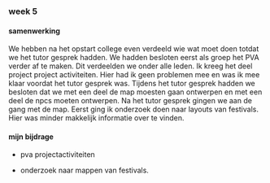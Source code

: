### week 5

#### samenwerking

We hebben na het opstart college even verdeeld wie wat moet doen totdat we het tutor gesprek hadden.
We hadden besloten eerst als groep het PVA verder af te maken.
Dit verdeelden we onder alle leden.
Ik kreeg het deel project project activiteiten.
Hier had ik geen problemen mee en was ik mee klaar voordat het tutor gesprek was.
Tijdens het tutor gesprek hadden we besloten dat we met een deel de map moesten gaan ontwerpen en met een deel de npcs moeten ontwerpen.
Na het tutor gesprek gingen we aan de gang met de map.
Eerst ging ik onderzoek doen naar layouts van festivals.
Hier was minder makkelijk informatie over te vinden.

#### mijn bijdrage

- pva projectactiviteiten

- onderzoek naar mappen van festivals.

